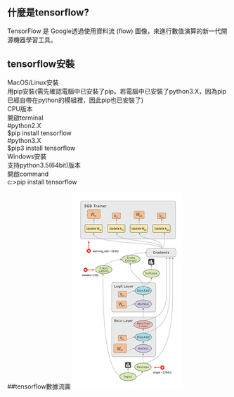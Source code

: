 ## **什麼是tensorflow?**  
TensorFlow 是 Google透過使用資料流 (flow) 圖像，來進行數值演算的新一代開源機器學習工具。

## **tensorflow安裝**  
 MacOS/Linux安裝  
用pip安裝(需先確認電腦中已安裝了pip。若電腦中已安裝了python3.X，因為pip已經自帶在python的模組裡，因此pip也已安裝了)  
CPU版本  
開啟terminal    
#python2.X  
$pip install tensorflow  
#python3.X  
$pip3 install tensorflow  
 Windows安裝  
支持python3.5(64bit)版本  
開啟command  
c:\>pip install tensorflow  

##tensorflow數據流圖
![image](img.gif)
